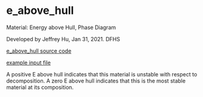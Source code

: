 # e_above_hull
Material: Energy above Hull, Phase Diagram

Developed by Jeffrey Hu, Jan 31, 2021. DFHS

[e_above_hull source code](e_above_hull.py)

[example input file](compound_energy.csv)

A positive E above hull indicates that this material is unstable with respect to decomposition. A zero E above hull indicates that this is the most stable material at its composition.

